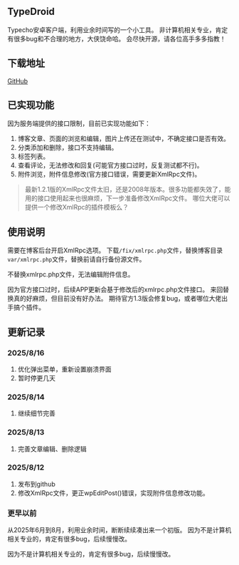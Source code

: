 ## TypeDroid
Typecho安卓客户端，利用业余时间写的一个小工具。
非计算机相关专业，肯定有很多bug和不合理的地方，大侠饶命哈。
会尽快开源，请各位高手多多指教！

## 下载地址
[GitHub](https://github.com/ixuechun/TypeDroid)

## 已实现功能
因为服务端提供的接口限制，目前已实现功能如下：
1. 博客文章、页面的浏览和编辑，图片上传还在测试中，不确定接口是否有效。
2. 分类添加和删除，接口不支持编辑。
3. 标签列表。
4. 查看评论，无法修改和回复(可能官方接口过时，反复测试都不行)。
5. 附件浏览，附件信息修改(官方接口错误，需要更新XmlRpc文件)。

> 最新1.2.1版的XmlRpc文件太旧，还是2008年版本。很多功能都失效了，能用的接口使用起来也很麻烦，下一步准备修改XmlRpc文件。
> 哪位大佬可以提供一个修改XmlRpc的插件模板么？

## 使用说明

需要在博客后台开启XmlRpc选项。
下载`/fix/xmlrpc.php`文件，替换博客目录`var/xmlrpc.php`文件，替换前请自行备份源文件。

不替换xmlrpc.php文件，无法编辑附件信息。 

因为官方接口过时，后续APP更新会基于修改后的xmlrpc.php文件接口。
来回替换真的好麻烦，但目前没有好办法。
期待官方1.3版会修复bug，或者哪位大佬出手搞个插件。


## 更新记录

### 2025/8/16
1. 优化弹出菜单，重新设置崩溃界面
2. 暂时停更几天

### 2025/8/14
1. 继续细节完善


### 2025/8/13
1. 完善文章编辑、删除逻辑


### 2025/8/12
1. 发布到github
2. 修改XmlRpc文件，更正wpEditPost()错误，实现附件信息修改功能。


### 更早以前
从2025年6月到8月，利用业余时间，断断续续凑出来一个初版。
因为不是计算机相关专业的，肯定有很多bug，后续慢慢改。

因为不是计算机相关专业的，肯定有很多bug，后续慢慢改。
